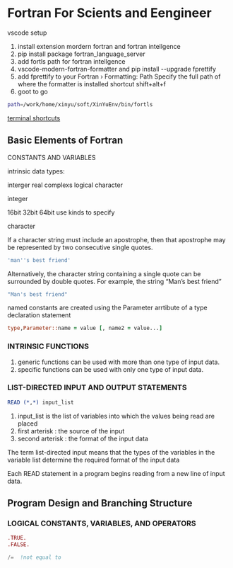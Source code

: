 # Fortran For Scients and Eengineer

vscode setup

1. install extension mordern fortran and fortran intellgence
2. pip install package fortran_language_server
3. add fortls path  for  fortran intellgence
4. vscode-modern-fortran-formatter and pip install --upgrade fprettify
5. add fprettify to your Fortran › Formatting: Path Specify the full path of where the formatter is installed shortcut shift+alt+f
6. goot to go

```bash
path=/work/home/xinyu/soft/XinYuEnv/bin/fortls
```

[terminal shortcuts](https://blog.csdn.net/chenh297/article/details/80076437)

## Basic Elements of Fortran

CONSTANTS AND VARIABLES

intrinsic data types:

interger real complexs logical character

integer

16bit 32bit 64bit use kinds to specify

character

If a character string must include an apostrophe, then that apostrophe may be represented by two consecutive single quotes.

```fortran
'man''s best friend'
```

Alternatively, the character string containing a single quote can be surrounded by double quotes. For example, the string “Man’s best friend”

```fortran
"Man's best friend"
```

named constants are created using the Parameter arrtibute of a type declaration statement

```fortran
type,Parameter::name = value [, name2 = value...]
```

### INTRINSIC FUNCTIONS

1. generic functions can be used with more than one type of input data.
2. specific functions can be used with only one type of input data.

### LIST-DIRECTED INPUT AND OUTPUT STATEMENTS

```fortran
READ (*,*) input_list
```

1. input_list is the list of variables into which the values being read are placed
2. first arterisk : the source of the input
3. second arterisk : the format of the input data

The term list-directed input means that the types of the variables in the variable list determine the required format of the input data

Each READ statement in a program begins reading from a new line of input data.

## Program Design and Branching Structure

### LOGICAL CONSTANTS, VARIABLES, AND OPERATORS

```fortran
.TRUE.
.FALSE.

/=  !not equal to
```
